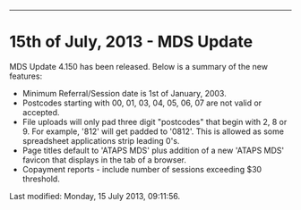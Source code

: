 ---
<h1>15th of July, 2013 - MDS Update</h1>
<p>MDS Update 4.150 has been released. Below is a summary of the new features:</p>
<ul>
<li>Minimum Referral/Session date is 1st of January, 2003.</li>
<li>Postcodes starting with 00, 01, 03, 04, 05, 06, 07 are not valid or accepted.</li>
<li>File uploads will only pad three digit "postcodes" that begin with 2, 8 or 9. For example, '812' will get padded to '0812'. This is allowed as some spreadsheet applications strip leading 0's. </li>
<li>Page titles default to 'ATAPS MDS' plus addition of a new 'ATAPS MDS' favicon that displays in the tab of a browser.</li>
<li>Copayment reports - include number of sessions exceeding $30 threshold.</li>
</ul>    <div id='last-modified'>
      Last modified: Monday, 15 July 2013, 09:11:56.
